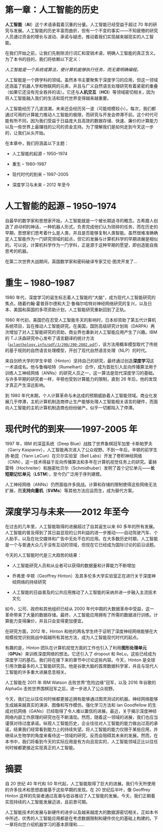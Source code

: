# 第一章：人工智能的历史

**人工智能**（**AI**）这个术语承载着沉重的分量。人工智能已经受益于超过 70 年的研究与发展。人工智能的历史丰富而曲折，但有一个不变的事实——不知疲倦的研究人员通过资金的增长与波动、承诺与疑虑，推动着我们实现越来越现实的人工智能。

在我们开始之前，让我们先剔除流行词汇和营销术语，明确人工智能的真正含义。为了本书的目的，我们将依赖以下定义：

*人工智能是一个系统或算法，使计算机能够执行任务，而无需明确编程。*

人工智能是一个跨学科的领域。虽然本书主要聚焦于深度学习的应用，但这一领域还涵盖了机器人学和物联网的元素，并且与广义自然语言处理研究有着紧密的重叠（如果它还没有完全吞并的话）。它还与**人机交互**（**HCI**）等领域密切相关，因为将人工智能融入我们的生活和现代世界变得越来越重要。

人工智能经历了几波浪潮，未来还会经历另一波（可能规模较小）。每次，我们都通过可用的计算能力推动人工智能的极限，而研究与开发会停滞不前。这个时代可能有所不同，因为我们受益于日益庞大且高效的数据存储、快速、廉价的计算能力以及一些世界上最赚钱的公司的资金支持。为了理解我们是如何走到今天这一步的，让我们从头开始。

在本章中，我们将涵盖以下主题：

+   人工智能的起源 – 1950–1974

+   重生 – 1980–1987

+   现代时代的到来 – 1997–2005

+   深度学习与未来 – 2012 年至今

# 人工智能的起源 – 1950–1974

自最早的数学家和思想家开始，人工智能就是一个被长期追寻的概念。古希腊人创造了*自动机*的神话，一种机器人形式，负责完成他们认为琐碎的任务，而在历史的早期，思想家们思考着什么是人类，并且是否能够复制人类智能。虽然很难准确确定人工智能作为一门研究领域的起点，但它的发展与计算机科学的早期进展是相似的。可以说，计算机科学作为一门学科，正是源于这种早期的愿望，即创造能自我思考的机器。

在第二次世界大战期间，英国数学家和密码破译专家艾伦·图灵开发了...

# 重生 – 1980–1987

1980 年代，深度学习的诞生标志着人工智能的“大脑”，成为现代人工智能研究的焦点。随着约翰·霍普菲尔德和大卫·鲁梅尔哈特对神经网络研究的复兴，以及日本、美国和英国的多项资助计划，人工智能研究重新回到了正轨。

1980 年代初，美国仍在忍受人工智能冬天的影响时，日本却资助了第五代计算机系统项目，旨在推动人工智能研究。在美国，国防高级研究计划局（DARPA）再次增加了对人工智能研究的资助，商业界也重新对人工智能应用产生了兴趣。IBM 的 T.J.沃森研究中心发布了语言翻译的统计方法（[`aclanthology.info/pdf/J/J90/J90-2002.pdf`](https://aclanthology.info/pdf/J/J90/J90-2002.pdf)），该方法用概率模型取代了传统的基于规则的自然语言处理模型，开创了现代自然语言处理（NLP）的时代。

来自剑桥大学的学生辛顿（Hinton）坚持自己的研究，最终通过创造**深度学习**这一术语成名。他与鲁梅哈特（Rumelhart）合作，成为首批引入反向传播算法用于训练人工神经网络（ANNs）的研究人员之一，这一算法是现代深度学习的基础。与许多早期的研究者一样，辛顿也受到计算能力的限制，直到 26 年后，他的发现才真正产生深远影响。

到 1980 年代末期，个人计算革命与未达成的预期威胁着人工智能领域。商业化发展几乎停滞，主机计算机制造商停止生产能够处理人工智能相关语言的硬件，而面向人工智能的主机计算机制造商也纷纷破产。似乎一切都陷入了停滞。

# 现代时代的到来——1997-2005 年

1997 年，IBM 的深蓝系统（Deep Blue）战胜了世界象棋冠军加里·卡斯帕罗夫（Garry Kasparov），人工智能再次进入了公众视野。不到一年后，辛顿的前学生扬·勒昆（Yann LeCun）在贝尔实验室（Bell Labs）开发了卷积神经网络（CNN），这一技术得益于反向传播算法和多年在计算机视觉任务上的研究。霍赫雷特（Hochreiter）和施密杜贝尔（Schmidhuber）发明了首个记忆单元——**长短期记忆单元**（**LSTM**），至今仍广泛用于序列建模。

人工神经网络（ANNs）仍然面临许多挑战。计算和存储的限制使得这些网络无法扩展，而**支持向量机**（**SVMs**）等其他方法应运而生，成为替代方案。

# 深度学习与未来——2012 年至今

在过去的几年里，人工智能取得的进展超过了自其诞生以来 60 多年的所有发展。人工智能的普及得到了其日益显现的公共利益的进一步推动——自动驾驶汽车、个人助手，以及在社交媒体和广告中无处不在的应用。在大多数历史时期，人工智能是一个与普通大众几乎没有互动的领域，但现在它已经成为国际讨论的前沿话题。

今天的人工智能时代是三大趋势的结果：

+   人工智能研究人员和从业者可以获得的数据量和计算能力不断增加

+   乔弗里·辛顿（Geoffrey Hinton）及其多伦多大学实验室正在进行关于深度神经网络的持续研究

+   人工智能的日益普及的公共应用推动了人工智能的采纳并进一步融入主流技术文化

如今，公司、政府和其他组织已经从 2000 年代中期的大数据革命中受益，这一革命带来了大量的数据存储。最终，人工智能应用拥有了所需的数据进行训练。计算能力变得廉价，并且只会变得更加便宜。

在研究方面，2012 年，Hinton 和他的两名学生终于证明了深度神经网络能够在大规模视觉识别挑战中超越所有其他方法，成为人工智能现代时代的起点。

有趣的是，Hinton 团队在计算机视觉方面的工作也引入了利用**图形处理单元**（**GPUs**）来训练深度网络的想法。它还引入了 dropout 和 ReLu，这些已经成为深度学习的基石。我们将在接下来的章节中讨论这些内容。今天，Hinton 是全球引用次数最多的人工智能研究员。他是谷歌大脑的首席数据科学家，并且与现代人工智能的许多重大进展息息相关。

人工智能在 2011 年 IBM Watson 击败世界“危险边缘”冠军，以及 2016 年谷歌的 AlphaGo 击败世界围棋冠军之后，进一步进入了公众视野。

今天，我们比以往任何时候都更接近拥有能够通过图灵测试的机器。神经网络能够生成越来越真实的演讲、图像和写作模仿。强化学习方法和 Ian Goodfellow 的生成对抗网络（GANs）已经取得了令人难以置信的进展。最近，关于揭示深度神经网络内部工作原理的研究也在不断涌现。然而，随着这一领域的进展，我们也应当谨慎对待过度承诺。纵观人工智能历史，企业往往对人工智能的能力做出过高的承诺，结果我们经常看到能力上的持续失望。将人工智能的能力仅限于某些应用，并继续从生物学的角度来看待这一领域的研究，反而会阻碍其未来的发展。然而，在本书中，我们将看到今天的实际应用是有方向且现实的，人工智能领域正比以往任何时候都更接近实现真正的人工智能。

# 摘要

自 20 世纪 40 年代和 50 年代起，人工智能取得了巨大的进展。我们今天所使用的许多技术和思想直接基于这些早期的发现。在 20 世纪后半叶，像 Geoffrey Hinton 这样的先驱者通过高潮与低谷推动了人工智能的发展。今天，我们正朝着实现持续的人工智能发展迈进，且前景可期。

人工智能技术的发展与新硬件的进步以及越来越庞大的数据源密切相关。正如本书中所述，优秀的人工智能应用都是在考虑数据限制和硬件优化的基础上构建的。下一章将向您介绍机器学习的基本原理和……

